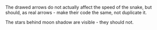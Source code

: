 The drawed arrows do not actually affect the speed of the snake, but should, as real arrows - make their code the same, not duplicate it.

The stars behind moon shadow are visible - they should not.